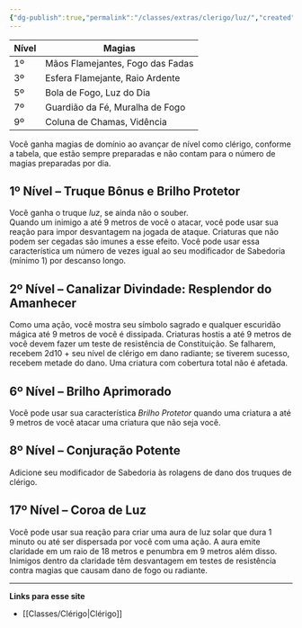 ```yaml
---
{"dg-publish":true,"permalink":"/classes/extras/clerigo/luz/","created":"2024-07-23T08:29:11.000-03:00"}
---
```



| Nível | Magias                          |
|-------|---------------------------------|
| 1º    | Mãos Flamejantes, Fogo das Fadas |
| 3º    | Esfera Flamejante, Raio Ardente  |
| 5º    | Bola de Fogo, Luz do Dia         |
| 7º    | Guardião da Fé, Muralha de Fogo  |
| 9º    | Coluna de Chamas, Vidência       |

Você ganha magias de domínio ao avançar de nível como clérigo, conforme a tabela, que estão sempre preparadas e não contam para o número de magias preparadas por dia.

## 1º Nível – Truque Bônus e Brilho Protetor
Você ganha o truque *luz*, se ainda não o souber.  
Quando um inimigo a até 9 metros de você o atacar, você pode usar sua reação para impor desvantagem na jogada de ataque. Criaturas que não podem ser cegadas são imunes a esse efeito. Você pode usar essa característica um número de vezes igual ao seu modificador de Sabedoria (mínimo 1) por descanso longo.

## 2º Nível – Canalizar Divindade: Resplendor do Amanhecer
Como uma ação, você mostra seu símbolo sagrado e qualquer escuridão mágica até 9 metros de você é dissipada. Criaturas hostis a até 9 metros de você devem fazer um teste de resistência de Constituição. Se falharem, recebem 2d10 + seu nível de clérigo em dano radiante; se tiverem sucesso, recebem metade do dano. Uma criatura com cobertura total não é afetada.

## 6º Nível – Brilho Aprimorado
Você pode usar sua característica *Brilho Protetor* quando uma criatura a até 9 metros de você atacar uma criatura que não seja você.

## 8º Nível – Conjuração Potente
Adicione seu modificador de Sabedoria às rolagens de dano dos truques de clérigo.

## 17º Nível – Coroa de Luz
Você pode usar sua reação para criar uma aura de luz solar que dura 1 minuto ou até ser dispersada por você com uma ação. A aura emite claridade em um raio de 18 metros e penumbra em 9 metros além disso. Inimigos dentro da claridade têm desvantagem em testes de resistência contra magias que causam dano de fogo ou radiante.
___
**Links para esse site**  
- [[Classes/Clérigo\|Clérigo]]